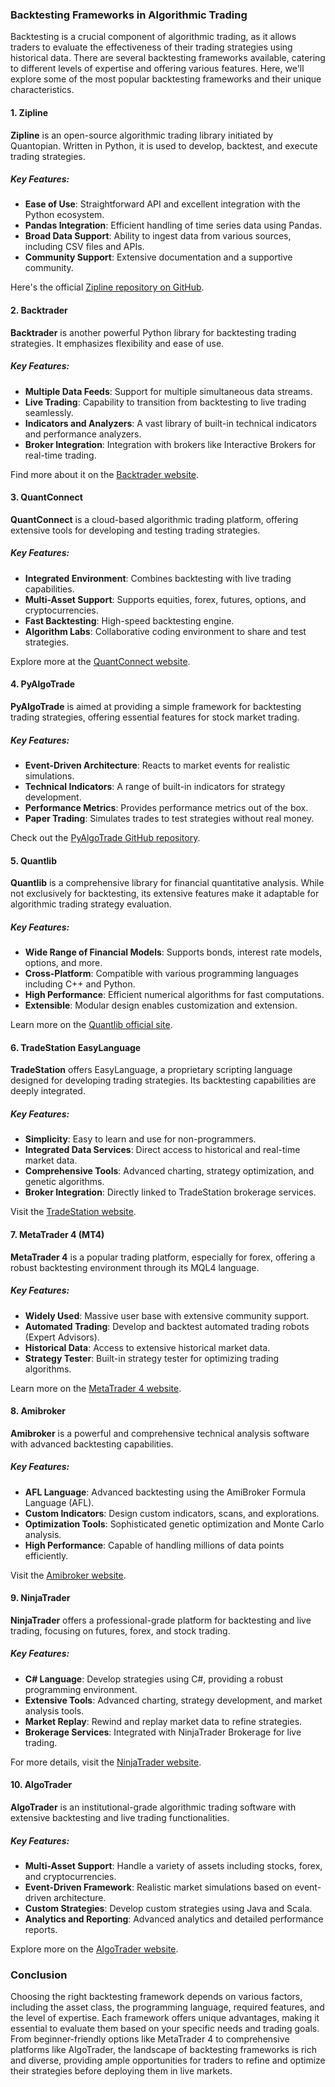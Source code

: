 ### Backtesting Frameworks in Algorithmic Trading

Backtesting is a crucial component of algorithmic trading, as it allows traders to evaluate the effectiveness of their trading strategies using historical data. There are several backtesting frameworks available, catering to different levels of expertise and offering various features. Here, we'll explore some of the most popular backtesting frameworks and their unique characteristics.

#### 1. **Zipline**

**Zipline** is an open-source algorithmic trading library initiated by Quantopian. Written in Python, it is used to develop, backtest, and execute trading strategies.

##### Key Features:
- **Ease of Use**: Straightforward API and excellent integration with the Python ecosystem.
- **Pandas Integration**: Efficient handling of time series data using Pandas.
- **Broad Data Support**: Ability to ingest data from various sources, including CSV files and APIs.
- **Community Support**: Extensive documentation and a supportive community.

Here's the official [Zipline repository on GitHub](https://github.com/quantopian/zipline).

#### 2. **Backtrader**

**Backtrader** is another powerful Python library for backtesting trading strategies. It emphasizes flexibility and ease of use.

##### Key Features:
- **Multiple Data Feeds**: Support for multiple simultaneous data streams.
- **Live Trading**: Capability to transition from backtesting to live trading seamlessly.
- **Indicators and Analyzers**: A vast library of built-in technical indicators and performance analyzers.
- **Broker Integration**: Integration with brokers like Interactive Brokers for real-time trading.

Find more about it on the [Backtrader website](https://www.backtrader.com/).

#### 3. **QuantConnect**

**QuantConnect** is a cloud-based algorithmic trading platform, offering extensive tools for developing and testing trading strategies.

##### Key Features:
- **Integrated Environment**: Combines backtesting with live trading capabilities.
- **Multi-Asset Support**: Supports equities, forex, futures, options, and cryptocurrencies.
- **Fast Backtesting**: High-speed backtesting engine.
- **Algorithm Labs**: Collaborative coding environment to share and test strategies.

Explore more at the [QuantConnect website](https://www.quantconnect.com/).

#### 4. **PyAlgoTrade**

**PyAlgoTrade** is aimed at providing a simple framework for backtesting trading strategies, offering essential features for stock market trading.

##### Key Features:
- **Event-Driven Architecture**: Reacts to market events for realistic simulations.
- **Technical Indicators**: A range of built-in indicators for strategy development.
- **Performance Metrics**: Provides performance metrics out of the box.
- **Paper Trading**: Simulates trades to test strategies without real money.

Check out the [PyAlgoTrade GitHub repository](https://github.com/gbeced/pyalgotrade).

#### 5. **Quantlib**

**Quantlib** is a comprehensive library for financial quantitative analysis. While not exclusively for backtesting, its extensive features make it adaptable for algorithmic trading strategy evaluation.

##### Key Features:
- **Wide Range of Financial Models**: Supports bonds, interest rate models, options, and more.
- **Cross-Platform**: Compatible with various programming languages including C++ and Python.
- **High Performance**: Efficient numerical algorithms for fast computations.
- **Extensible**: Modular design enables customization and extension.

Learn more on the [Quantlib official site](https://www.quantlib.org/).

#### 6. **TradeStation EasyLanguage**

**TradeStation** offers EasyLanguage, a proprietary scripting language designed for developing trading strategies. Its backtesting capabilities are deeply integrated.

##### Key Features:
- **Simplicity**: Easy to learn and use for non-programmers.
- **Integrated Data Services**: Direct access to historical and real-time market data.
- **Comprehensive Tools**: Advanced charting, strategy optimization, and genetic algorithms.
- **Broker Integration**: Directly linked to TradeStation brokerage services.

Visit the [TradeStation website](https://www.tradestation.com/).

#### 7. **MetaTrader 4 (MT4)**

**MetaTrader 4** is a popular trading platform, especially for forex, offering a robust backtesting environment through its MQL4 language.

##### Key Features:
- **Widely Used**: Massive user base with extensive community support.
- **Automated Trading**: Develop and backtest automated trading robots (Expert Advisors).
- **Historical Data**: Access to extensive historical market data.
- **Strategy Tester**: Built-in strategy tester for optimizing trading algorithms.

Learn more on the [MetaTrader 4 website](https://www.metatrader4.com/).

#### 8. **Amibroker**

**Amibroker** is a powerful and comprehensive technical analysis software with advanced backtesting capabilities.

##### Key Features:
- **AFL Language**: Advanced backtesting using the AmiBroker Formula Language (AFL).
- **Custom Indicators**: Design custom indicators, scans, and explorations.
- **Optimization Tools**: Sophisticated genetic optimization and Monte Carlo analysis.
- **High Performance**: Capable of handling millions of data points efficiently.

Visit the [Amibroker website](http://www.amibroker.com/).

#### 9. **NinjaTrader**

**NinjaTrader** offers a professional-grade platform for backtesting and live trading, focusing on futures, forex, and stock trading.

##### Key Features:
- **C# Language**: Develop strategies using C#, providing a robust programming environment.
- **Extensive Tools**: Advanced charting, strategy development, and market analysis tools.
- **Market Replay**: Rewind and replay market data to refine strategies.
- **Brokerage Services**: Integrated with NinjaTrader Brokerage for live trading.

For more details, visit the [NinjaTrader website](https://ninjatrader.com/).

#### 10. **AlgoTrader**

**AlgoTrader** is an institutional-grade algorithmic trading software with extensive backtesting and live trading functionalities.

##### Key Features:
- **Multi-Asset Support**: Handle a variety of assets including stocks, forex, and cryptocurrencies.
- **Event-Driven Framework**: Realistic market simulations based on event-driven architecture.
- **Custom Strategies**: Develop custom strategies using Java and Scala.
- **Analytics and Reporting**: Advanced analytics and detailed performance reports.

Explore more on the [AlgoTrader website](https://www.algotrader.com/).

### Conclusion

Choosing the right backtesting framework depends on various factors, including the asset class, the programming language, required features, and the level of expertise. Each framework offers unique advantages, making it essential to evaluate them based on your specific needs and trading goals. From beginner-friendly options like MetaTrader 4 to comprehensive platforms like AlgoTrader, the landscape of backtesting frameworks is rich and diverse, providing ample opportunities for traders to refine and optimize their strategies before deploying them in live markets.
